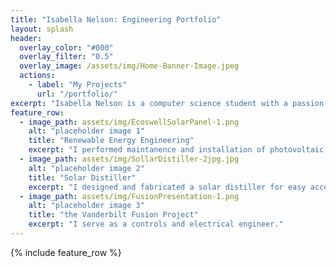```yaml
---
title: "Isabella Nelson: Engineering Portfolio"
layout: splash
header:
  overlay_color: "#000"
  overlay_filter: "0.5"
  overlay_image: /assets/img/Home-Banner-Image.jpeg
  actions:
    - label: "My Projects"
      url: "/portfolio/"
excerpt: "Isabella Nelson is a computer science student with a passion for creating and contributing to innovative projects. She is primarily interested in machine learning and data analytics. On this website, you can find a list of Isabella's engineering projects, research inititives, and related involvements."
feature_row:
  - image_path: assets/img/EcoswellSolarPanel-1.png
    alt: "placeholder image 1"
    title: "Renewable Energy Engineering"
    excerpt: "I performed maintanence and installation of photovoltaic systems."
  - image_path: assets/img/SollarDistiller-2jpg.jpg
    alt: "placeholder image 2"
    title: "Solar Distiller"
    excerpt: "I designed and fabricated a solar distiller for easy access to clean water."
  - image_path: assets/img/FusionPresentation-1.png
    alt: "placeholder image 3"
    title: "the Vanderbilt Fusion Project"
    excerpt: "I serve as a controls and electrical engineer."
---
```


{% include feature_row %}
